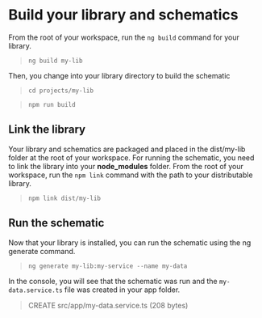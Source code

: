 # Build your library and schematics

From the root of your workspace, run the `ng build` command for your library.


> `ng build my-lib`

Then, you change into your library directory to build the schematic


> ```cd projects/my-lib```

> ```npm run build```

## Link the library
Your library and schematics are packaged and placed in the dist/my-lib folder at the root of your workspace. For running the schematic, you need to link the library into your **node_modules** folder. From the root of your workspace, run the `npm link` command with the path to your distributable library.


> `npm link dist/my-lib`

## Run the schematic

Now that your library is installed, you can run the schematic using the ng generate command.


> ```ng generate my-lib:my-service --name my-data```

In the console, you will see that the schematic was run and the `my-data.service.ts` file was created in your app folder.

> CREATE src/app/my-data.service.ts (208 bytes)